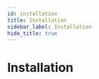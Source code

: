 ```yaml
---
id: installation
title: Installation
sidebar_label: Installation
hide_title: true
---
```


# Installation